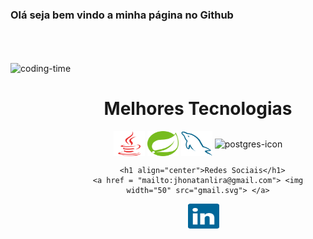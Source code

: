 <h3>Olá seja bem vindo a minha página no Github</h3>
<!--<h4>
:construction:
Em construção
:construction:
</h4> -->
      
<!--
  <img  height="180em" src="https://github-readme-stats.vercel.app/api?username=JhonatanLira&show_icons=true&theme=vue&include_all_commits=true&count_private=true"/>
&emsp;
  <img height="180em" src="https://github-readme-stats.vercel.app/api/top-langs/?username=JhonatanLira&layout=compact&langs_count=16&theme=react"/>
-->
<br> 
<br> 
 
<div align="center" > 
  <div style="display: inline_block"><br>
    <img align="left" height="250" alt="coding-time" src="code.gif">
    <br>
    <h1 align="center">Melhores Tecnologias </h1>
    <img align="center" height="40" width="50" alt="java-icon"  src="https://raw.githubusercontent.com/devicons/devicon/master/icons/java/java-plain.svg">
    <img align="center" height="40" width="50" alt="spring-icon" src="https://raw.githubusercontent.com/devicons/devicon/master/icons/spring/spring-original.svg">
    <img align="center" height="40" width="50" alt="mysql-icon" src="https://raw.githubusercontent.com/devicons/devicon/master/icons/mysql/mysql-original.svg">
    <img align="center" height="40" width="50" alt="postgres-icon" src="https://cdn.jsdelivr.net/gh/devicons/devicon/icons/postgresql/postgresql-original.svg" />
        
   <!-- <img align="center" height="30" width="40" alt="angular-icon" src="https://raw.githubusercontent.com/devicons/devicon/master/icons/angular/angular-original.svg">-->
   </div>

 
      <h1 align="center">Redes Sociais</h1>
    <a href = "mailto:jhonatanlira@gmail.com"> <img width="50" src="gmail.svg"> </a>
 &emsp;
    <a href = "https://www.linkedin.com/in/jhonatan-lira"> <img width="50" height="40" src="linkedin.svg"> </a>
   
</div>

<!-- ![Snake animation](https://github.com/JhonatanLira/JhonatanLira/blob/output/github-contribution-grid-snake.svg) -->
